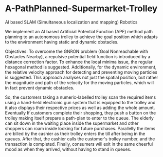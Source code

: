 # A-PathPlanned-Supermarket-Trolley
AI based SLAM (Simultaneous localization and mapping) Robotics

We implement an AI based Artificial Potential Function (APF) method path planning to an autonomous trolley to achieve the goal position which adapts to the environment having static and dynamic obstacles. 

Objectives: To overcome the GNRON problem (Goal Nonreachable with Obstacles Nearby), a repulsive potential field function is introduced by a distance correction factor. To enhance the local minima issue, the regular hexagonal method is suggested. Additionally, for the dynamic environment, the relative velocity approach for detecting and preventing moving particles is suggested. This approach analyses not just the spatial position, but rather the magnitude and path of the velocity for the moving particles, which will in fact prevent dynamic obstacles. 

So, the customers taking a numeric-labelled trolley scan the required items using a hand-held electronic gun system that is equipped to the trolley and it also displays their respective prices as well as adding the whole amount. Eventually If customers complete their shopping, they push a button on the trolley making itself prepare a path-plan to enter to the queue. The elderly can sit down in the waiting place inside the supermarket and other shoppers can roam inside looking for future purchases. Parallelly the items are billed by the cashier as their trolley enters the till after being in the queues. After that, the cashier calls the customer's trolley number, and the transaction is completed. Finally, consumers will exit in the same cheerful mood as when they arrived, without having to stand in queues.

